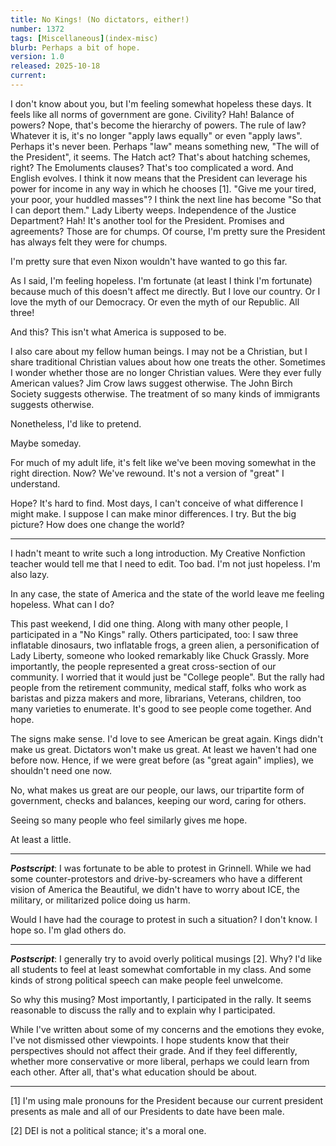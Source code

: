```yaml
---
title: No Kings! (No dictators, either!)
number: 1372
tags: [Miscellaneous](index-misc)
blurb: Perhaps a bit of hope.
version: 1.0
released: 2025-10-18
current: 
---
```

I don't know about you, but I'm feeling somewhat hopeless these days.
It feels like all norms of government are gone.
Civility?
Hah!
Balance of powers?
Nope, that's become the hierarchy of powers.
The rule of law?
Whatever it is, it's no longer "apply laws equally" or even "apply laws".
Perhaps it's never been.
Perhaps "law" means something new, "The will of the President", it seems.
The Hatch act?
That's about hatching schemes, right?
The Emoluments clauses?
That's too complicated a word.
And English evolves.
I think it now means that the President can leverage his power for income in any way in which he chooses [1].
"Give me your tired, your poor, your huddled masses"?
I think the next line has become "So that I can deport them."
Lady Liberty weeps.
Independence of the Justice Department?
Hah!
It's another tool for the President.
Promises and agreements?
Those are for chumps.
Of course, I'm pretty sure the President has always felt they were for chumps. 

I'm pretty sure that even Nixon wouldn't have wanted to go this far.

As I said, I'm feeling hopeless.
I'm fortunate (at least I think I'm fortunate) because much of this doesn't affect me directly.
But I love our country.
Or I love the myth of our Democracy.
Or even the myth of our Republic.
All three!

And this? This isn't what America is supposed to be.

I also care about my fellow human beings.
I may not be a Christian, but I share traditional Christian values about how one treats the other.
Sometimes I wonder whether those are no longer Christian values.
Were they ever fully American values?
Jim Crow laws suggest otherwise.
The John Birch Society suggests otherwise.
The treatment of so many kinds of immigrants suggests otherwise.

Nonetheless, I'd like to pretend.

Maybe someday.

For much of my adult life, it's felt like we've been moving somewhat in the right direction.
Now?
We've rewound.
It's not a version of "great" I understand.

Hope?
It's hard to find.
Most days, I can't conceive of what difference I might make.
I suppose I can make minor differences.
I try.
But the big picture?
How does one change the world?

---

I hadn't meant to write such a long introduction.
My Creative Nonfiction teacher would tell me that I need to edit.
Too bad.
I'm not just hopeless.
I'm also lazy.

In any case, the state of America and the state of the world leave me feeling hopeless.
What can I do?

This past weekend, I did one thing.
Along with many other people, I participated in a "No Kings" rally.
Others participated, too: I saw three inflatable dinosaurs, two inflatable frogs, a green alien, a personification of Lady Liberty, someone who looked remarkably like Chuck Grassly.
More importantly, the people represented a great cross-section of our community.
I worried that it would just be "College people".
But the rally had people from the retirement community, medical staff, folks who work as baristas and pizza makers and more, librarians, Veterans, children, too many varieties to enumerate.
It's good to see people come together.
And hope.

The signs make sense.
I'd love to see American be great again.
Kings didn't make us great.
Dictators won't make us great.
At least we haven't had one before now.
Hence, if we were great before (as "great again" implies), we shouldn't need one now.

No, what makes us great are our people, our laws, our tripartite form of government, checks and balances, keeping our word, caring for others.

Seeing so many people who feel similarly gives me hope.

At least a little.

---

**_Postscript_**:
I was fortunate to be able to protest in Grinnell.
While we had some counter-protestors and drive-by-screamers who have a different vision of America the Beautiful, we didn't have to worry about ICE, the military, or militarized police doing us harm.


Would I have had the courage to protest in such a situation?
I don't know.
I hope so.
I'm glad others do.

---

**_Postscript_**:
I generally try to avoid overly political musings [2].
Why?
I'd like all students to feel at least somewhat comfortable in my class.
And some kinds of strong political speech can make people feel unwelcome.

So why this musing?
Most importantly, I participated in the rally.
It seems reasonable to discuss the rally and to explain why I participated.

While I've written about some of my concerns and the emotions they evoke, I've not dismissed other viewpoints.
I hope students know that their perspectives should not affect their grade.
And if they feel differently, whether more conservative or more liberal, perhaps we could learn from each other.
After all, that's what education should be about.

---

[1] I'm using male pronouns for the President because our current president presents as male and all of our Presidents to date have been male.

[2] DEI is not a political stance; it's a moral one.
